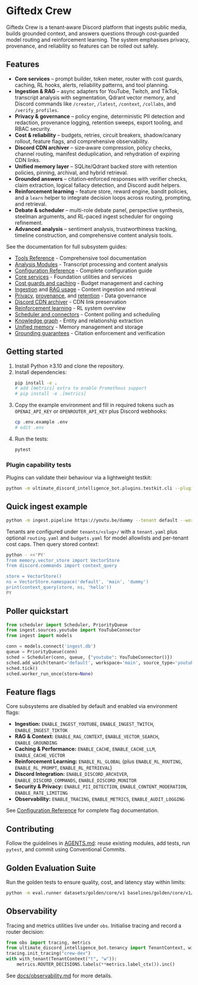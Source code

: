 # Giftedx Crew

Giftedx Crew is a tenant‑aware Discord platform that ingests public media, builds grounded context, and answers questions through cost‑guarded model routing and reinforcement learning. The system emphasises privacy, provenance, and reliability so features can be rolled out safely.

## Features
- **Core services** – prompt builder, token meter, router with cost guards, caching, RL hooks, alerts, reliability patterns, and tool planning.
- **Ingestion & RAG** – async adapters for YouTube, Twitch, and TikTok, transcript analysis with segmentation, Qdrant vector memory, and Discord commands like `/creator`, `/latest`, `/context`, `/collabs`, and `/verify_profiles`.
- **Privacy & governance** – policy engine, deterministic PII detection and redaction, provenance logging, retention sweeps, export tooling, and RBAC security.
- **Cost & reliability** – budgets, retries, circuit breakers, shadow/canary rollout, feature flags, and comprehensive observability.
- **Discord CDN archiver** – size‑aware compression, policy checks, channel routing, manifest deduplication, and rehydration of expiring CDN links.
- **Unified memory layer** – SQLite/Qdrant backed store with retention policies, pinning, archival, and hybrid retrieval.
- **Grounded answers** – citation‑enforced responses with verifier checks, claim extraction, logical fallacy detection, and Discord audit helpers.
- **Reinforcement learning** – feature store, reward engine, bandit policies, and a `learn` helper to integrate decision loops across routing, prompting, and retrieval.
- **Debate & scheduler** – multi-role debate panel, perspective synthesis, steelman arguments, and RL-paced ingest scheduler for ongoing refinement.
- **Advanced analysis** – sentiment analysis, trustworthiness tracking, timeline construction, and comprehensive content analysis tools.

See the documentation for full subsystem guides:
- [Tools Reference](docs/tools_reference.md) - Comprehensive tool documentation
- [Analysis Modules](docs/analysis_modules.md) - Transcript processing and content analysis
- [Configuration Reference](docs/configuration.md) - Complete configuration guide
- [Core services](docs/core_services.md) - Foundation utilities and services
- [Cost guards and caching](docs/cost_and_caching.md) - Budget management and caching
- [Ingestion](docs/ingestion.md) and [RAG usage](docs/rag.md) - Content ingestion and retrieval
- [Privacy](docs/privacy.md), [provenance](docs/provenance.md), and [retention](docs/retention.md) - Data governance
- [Discord CDN archiver](docs/archiver.md) - CDN link preservation
- [Reinforcement learning](docs/rl_overview.md) - RL system overview
- [Scheduler and connectors](docs/scheduler.md) - Content polling and scheduling
- [Knowledge graph](docs/kg.md) - Entity and relationship extraction
- [Unified memory](docs/memory.md) - Memory management and storage
- [Grounding guarantees](docs/grounding.md) - Citation enforcement and verification

## Getting started
1. Install Python ≥3.10 and clone the repository.
2. Install dependencies:
   ```bash
   pip install -e .
   # add [metrics] extra to enable Prometheus support
   # pip install -e .[metrics]
   ```
3. Copy the example environment and fill in required tokens such as
   `OPENAI_API_KEY` or `OPENROUTER_API_KEY` plus Discord webhooks:
   ```bash
   cp .env.example .env
   # edit .env
   ```
4. Run the tests:
   ```bash
   pytest
   ```

### Plugin capability tests

Plugins can validate their behaviour via a lightweight testkit:

```bash
python -m ultimate_discord_intelligence_bot.plugins.testkit.cli --plugin ultimate_discord_intelligence_bot.plugins.example_summarizer
```

## Quick ingest example
```bash
python -m ingest.pipeline https://youtu.be/dummy --tenant default --workspace main
```

Tenants are configured under `tenants/<slug>/` with a `tenant.yaml` plus optional
`routing.yaml` and `budgets.yaml` for model allowlists and per-tenant cost caps.
Then query stored context:
```bash
python - <<'PY'
from memory.vector_store import VectorStore
from discord.commands import context_query

store = VectorStore()
ns = VectorStore.namespace('default', 'main', 'dummy')
print(context_query(store, ns, 'hello'))
PY
```

## Poller quickstart
```python
from scheduler import Scheduler, PriorityQueue
from ingest.sources.youtube import YouTubeConnector
from ingest import models

conn = models.connect('ingest.db')
queue = PriorityQueue(conn)
sched = Scheduler(conn, queue, {"youtube": YouTubeConnector()})
sched.add_watch(tenant='default', workspace='main', source_type='youtube', handle='vid1')
sched.tick()
sched.worker_run_once(store=None)
```

## Feature flags
Core subsystems are disabled by default and enabled via environment flags:
- **Ingestion:** `ENABLE_INGEST_YOUTUBE`, `ENABLE_INGEST_TWITCH`, `ENABLE_INGEST_TIKTOK`
- **RAG & Context:** `ENABLE_RAG_CONTEXT`, `ENABLE_VECTOR_SEARCH`, `ENABLE_GROUNDING`
- **Caching & Performance:** `ENABLE_CACHE`, `ENABLE_CACHE_LLM`, `ENABLE_CACHE_VECTOR`
- **Reinforcement Learning:** `ENABLE_RL_GLOBAL` (plus `ENABLE_RL_ROUTING`, `ENABLE_RL_PROMPT`, `ENABLE_RL_RETRIEVAL`)
- **Discord Integration:** `ENABLE_DISCORD_ARCHIVER`, `ENABLE_DISCORD_COMMANDS`, `ENABLE_DISCORD_MONITOR`
- **Security & Privacy:** `ENABLE_PII_DETECTION`, `ENABLE_CONTENT_MODERATION`, `ENABLE_RATE_LIMITING`
- **Observability:** `ENABLE_TRACING`, `ENABLE_METRICS`, `ENABLE_AUDIT_LOGGING`

See [Configuration Reference](docs/configuration.md) for complete flag documentation.

## Contributing
Follow the guidelines in [AGENTS.md](AGENTS.md): reuse existing modules, add tests, run `pytest`, and commit using Conventional Commits.

## Golden Evaluation Suite

Run the golden tests to ensure quality, cost, and latency stay within limits:

```bash
python -m eval.runner datasets/golden/core/v1 baselines/golden/core/v1/summary.json
```

## Observability

Tracing and metrics utilities live under `obs`.  Initialise tracing and record a
router decision:

```python
from obs import tracing, metrics
from ultimate_discord_intelligence_bot.tenancy import TenantContext, with_tenant
tracing.init_tracing("crew-dev")
with with_tenant(TenantContext("t", "w")):
    metrics.ROUTER_DECISIONS.labels(**metrics.label_ctx()).inc()
```

See [docs/observability.md](docs/observability.md) for more details.
